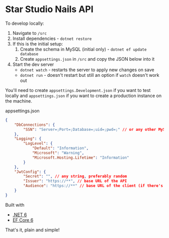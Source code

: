# Star Studio Nails API

To develop locally:

1. Navigate to `/src`
1. Install dependencies - `dotnet restore`
1. If this is the initial setup:
   1. Create the schema in MySQL (initial only) - `dotnet ef update database`
   1. Create `appsettings.json` in `/src` and copy the JSON below into it
1. Start the dev server
   - `dotnet watch` - restarts the server to apply new changes on save
   - `dotnet run` - doesn't restart but still an option if `watch` doesn't work out

You'll need to create `appsettings.Development.json` if you want to test locally and `appsettings.json` if you want to create a production instance on the machine.

appsettings.json

```json
{
	"DbConnections": {
		"SSN": "Server=;Port=;Database=;uid=;pwd=;" // or any other MySQL connection string
	},
	"Logging": {
		"LogLevel": {
			"Default": "Information",
			"Microsoft": "Warning",
			"Microsoft.Hosting.Lifetime": "Information"
		}
	},
	"JwtConfig": {
		"Secret": "", // any string, preferably random
		"Issuer": "https://**", // base URL of the API
		"Audience": "https://**" // base URL of the client (if there's multiple you figure out how to deal with it)
	}
}
```

Built with

- [.NET 6](https://docs.microsoft.com/en-us/dotnet/core/whats-new/dotnet-6)
- [EF Core 6](https://docs.microsoft.com/en-us/ef/core/)

That's it, plain and simple!

